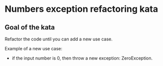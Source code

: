 # Numbers exception refactoring kata

## Goal of the kata

Refactor the code until you can add a new use case.

Example of a new use case:
- if the input number is 0, then throw a new exception: ZeroException. 
